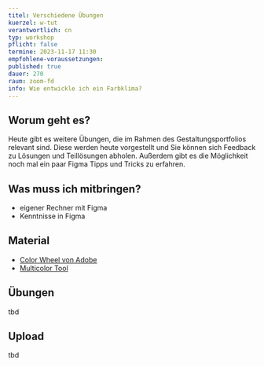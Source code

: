 ```yaml
---
titel: Verschiedene Übungen
kuerzel: w-tut
verantwortlich: cn
typ: workshop
pflicht: false
termine: 2023-11-17 11:30
empfohlene-voraussetzungen:
published: true
dauer: 270
raum: zoom-fd
info: Wie entwickle ich ein Farbklima?
---
```


## Worum geht es?

Heute gibt es weitere Übungen, die im Rahmen des Gestaltungsportfolios relevant sind. Diese werden heute vorgestellt und Sie können sich Feedback zu Lösungen und Teillösungen abholen. Außerdem gibt es die Möglichkeit noch mal ein paar Figma Tipps und Tricks zu erfahren.

## Was muss ich mitbringen?

-   eigener Rechner mit Figma
-   Kenntnisse in Figma

## Material

-   [Color Wheel von Adobe](https://color.adobe.com/de/create/color-wheel/)
-   [Multicolor Tool](http://labs.tineye.com/multicolr/)

## Übungen
tbd

## Upload
tbd

<!--
## Sie haben keinen Rechner?
Kein Problem, denn wir haben welche. Allerdings nur Macs. Uuuuuhh. Wenn Sie einen brauchen, bitte rechtzeitig an Volker Schaefer wenden. Unsere Rechner können nur für die Workshops und Trainings ausgeliehen werden. Im MI Pool stehen aber immer Rechner für Sie bereit.
-->
